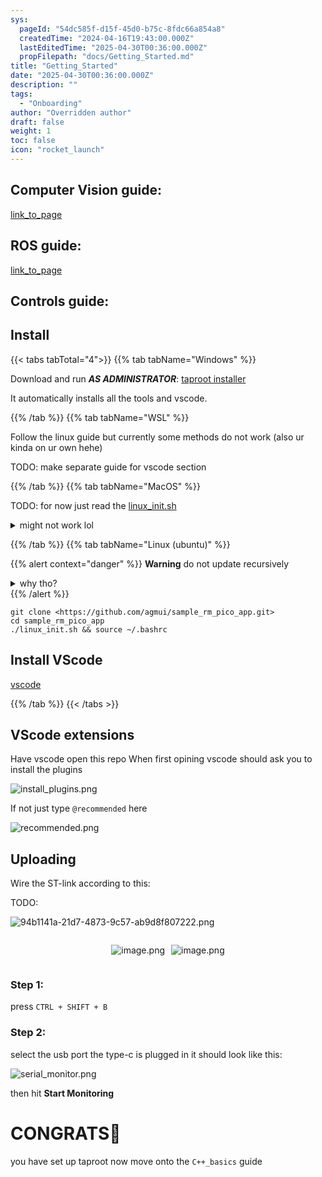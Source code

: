 ```yaml
---
sys:
  pageId: "54dc585f-d15f-45d0-b75c-8fdc66a854a8"
  createdTime: "2024-04-16T19:43:00.000Z"
  lastEditedTime: "2025-04-30T00:36:00.000Z"
  propFilepath: "docs/Getting_Started.md"
title: "Getting_Started"
date: "2025-04-30T00:36:00.000Z"
description: ""
tags:
  - "Onboarding"
author: "Overridden author"
draft: false
weight: 1
toc: false
icon: "rocket_launch"
---
```


## Computer Vision guide:

[link_to_page](86d45bc0-388b-4d26-8848-44f255f73d0e)

## ROS guide:

[link_to_page](3c76c1de-ec8f-46d6-8b0a-294005edc2d5)

## Controls guide:

## Install

{{< tabs tabTotal="4">}}
{{% tab tabName="Windows" %}}

Download and run _**AS ADMINISTRATOR**_: [taproot installer](https://github.com/Thornbots/TeachingFreshies/releases/tag/1.0)

It automatically installs all the tools and vscode.

{{% /tab %}}
{{% tab tabName="WSL" %}}

Follow the linux guide but currently some methods do not work (also ur kinda on ur own hehe)

TODO: make separate guide for vscode section

{{% /tab %}}
{{% tab tabName="MacOS" %}}

TODO: for now just read the [linux_init.sh](https://github.com/agmui/sample_rm_pico_app/blob/main/linux_init.sh)

<details>
<summary>might not work lol</summary>

`brew install libusb pkg-config`

Next install: [vscode](https://code.visualstudio.com/Download)

</details>

{{% /tab %}}
{{% tab tabName="Linux (ubuntu)" %}}

{{% alert context="danger" %}}
**Warning** do not update recursively
<details>
<summary>why tho?</summary>
There are some submodules that may go on for a while (like tinyusb) and I highly
recommend you don't need to get them.
If you want to see what submodules I update just look in `linux_init.sh`
</details>
{{% /alert %}}

```shell
git clone <https://github.com/agmui/sample_rm_pico_app.git>
cd sample_rm_pico_app
./linux_init.sh && source ~/.bashrc
```

## Install VScode

[vscode](https://code.visualstudio.com/Download)

{{% /tab %}}
{{< /tabs >}}

## VScode extensions

Have vscode open this repo
When first opining vscode should ask you to install the plugins

![install_plugins.png](https://prod-files-secure.s3.us-west-2.amazonaws.com/d518164a-d88e-44d1-a4ee-3adb3bd8bce0/89bd30f0-1825-4e77-867b-0a41ce370880/install_plugins.png?X-Amz-Algorithm=AWS4-HMAC-SHA256&X-Amz-Content-Sha256=UNSIGNED-PAYLOAD&X-Amz-Credential=ASIAZI2LB466YUP7YRTT%2F20250506%2Fus-west-2%2Fs3%2Faws4_request&X-Amz-Date=20250506T100919Z&X-Amz-Expires=3600&X-Amz-Security-Token=IQoJb3JpZ2luX2VjEJj%2F%2F%2F%2F%2F%2F%2F%2F%2F%2FwEaCXVzLXdlc3QtMiJHMEUCIQC2v906HXOeFoc%2F4UKL486T0%2BHk3ONJxTfCuCcwWIosbgIgGba0BlLQ1hYVxKcw4KzFGm82JNAP7dt8VS5qwrQRLqcq%2FwMIQRAAGgw2Mzc0MjMxODM4MDUiDBmn1vOeZnCecCJQ%2ByrcA6FH8Zl7pICQNxiET2PcQYsi4QVm1xG8nAoBtSPXgCCjkQQ1V6%2BTRCgRtpST76Jqp2btnLtOE9mAFdjRazXTAMmSXW%2FNZ%2BcTNrAZ335CN21XW8CrSsIVglzYUKyVyDJZF3j%2FsUD87AuJKYVyLAzb9rlcXlDBKaJKKYdKGuooqpCHA4yETWkwbNVCwdxZprHuFQd6RQRNxeJNHFBjBCn5JahgwepZgadMlQ%2Fbfdwo6iyPUNTDzRUl1wosp6HLRcxMyChA1WxqOaqQlNIRpBiru05jv9YQU3gJZnjt17ySuulffKNU5%2BRZVAMAQ0X7i0graDgRtNpwMBMlxcobIlpFRkqNrziEW6%2F9TP2w%2FIL2RfcOHAlqFBUrCwstVUclyqtF2jir7QQrZ8WmQamhiTGDrEq5zirOGemk4i3GfvUJKMTo%2FqpQXsRssZEsSmHc6J5hziJzaJnm0Reuo9MyjEMlsT2XrvKZ%2F6FSoGWi6lfoKq0cVTZwSkeerw8PxI3Z%2B2w5NxLwziiFqsTtSoKHzLRbVVYVg16BNAuSIvv4B0hTqg5U%2ByEDvQeXZ5KhfIwKWX71DrRayuIPY%2FgxzqVr8pZ100rJyDkTAzYp%2FhkiifvvLjkeKDF0ofTMpSzOYmrhMKmL58AGOqUBK4NVISaflL00Dq6%2BS11D6JNAoS%2FGuDil9yV6b7M8E89XP0h9gQQZIA8WcU7q6LsgbAXP4OcoAFY1h6eRV9XQQq0SuDRHf7TjLX30jPQO3TF%2F6BhjhJ3%2F9O1gIwC5pmYvMG1Qp0FeNZSH09dhkZ09HrZqbpJjCbAqtOgr%2BtUJu7Hj4kZeMeIOCh0IK9oayqgWem6mKmSp7qjC4Xfu8XPUxpb6QXw0&X-Amz-Signature=96a39a059be393c4767f1eadb1ebe2f1babd9b24cc54015cb1db62ed2e15a318&X-Amz-SignedHeaders=host&x-id=GetObject)

If not just type `@recommended` here  

![recommended.png](https://prod-files-secure.s3.us-west-2.amazonaws.com/d518164a-d88e-44d1-a4ee-3adb3bd8bce0/61e661e9-5d85-4dfc-be0d-8d2097a5e793/recommended.png?X-Amz-Algorithm=AWS4-HMAC-SHA256&X-Amz-Content-Sha256=UNSIGNED-PAYLOAD&X-Amz-Credential=ASIAZI2LB466YUP7YRTT%2F20250506%2Fus-west-2%2Fs3%2Faws4_request&X-Amz-Date=20250506T100919Z&X-Amz-Expires=3600&X-Amz-Security-Token=IQoJb3JpZ2luX2VjEJj%2F%2F%2F%2F%2F%2F%2F%2F%2F%2FwEaCXVzLXdlc3QtMiJHMEUCIQC2v906HXOeFoc%2F4UKL486T0%2BHk3ONJxTfCuCcwWIosbgIgGba0BlLQ1hYVxKcw4KzFGm82JNAP7dt8VS5qwrQRLqcq%2FwMIQRAAGgw2Mzc0MjMxODM4MDUiDBmn1vOeZnCecCJQ%2ByrcA6FH8Zl7pICQNxiET2PcQYsi4QVm1xG8nAoBtSPXgCCjkQQ1V6%2BTRCgRtpST76Jqp2btnLtOE9mAFdjRazXTAMmSXW%2FNZ%2BcTNrAZ335CN21XW8CrSsIVglzYUKyVyDJZF3j%2FsUD87AuJKYVyLAzb9rlcXlDBKaJKKYdKGuooqpCHA4yETWkwbNVCwdxZprHuFQd6RQRNxeJNHFBjBCn5JahgwepZgadMlQ%2Fbfdwo6iyPUNTDzRUl1wosp6HLRcxMyChA1WxqOaqQlNIRpBiru05jv9YQU3gJZnjt17ySuulffKNU5%2BRZVAMAQ0X7i0graDgRtNpwMBMlxcobIlpFRkqNrziEW6%2F9TP2w%2FIL2RfcOHAlqFBUrCwstVUclyqtF2jir7QQrZ8WmQamhiTGDrEq5zirOGemk4i3GfvUJKMTo%2FqpQXsRssZEsSmHc6J5hziJzaJnm0Reuo9MyjEMlsT2XrvKZ%2F6FSoGWi6lfoKq0cVTZwSkeerw8PxI3Z%2B2w5NxLwziiFqsTtSoKHzLRbVVYVg16BNAuSIvv4B0hTqg5U%2ByEDvQeXZ5KhfIwKWX71DrRayuIPY%2FgxzqVr8pZ100rJyDkTAzYp%2FhkiifvvLjkeKDF0ofTMpSzOYmrhMKmL58AGOqUBK4NVISaflL00Dq6%2BS11D6JNAoS%2FGuDil9yV6b7M8E89XP0h9gQQZIA8WcU7q6LsgbAXP4OcoAFY1h6eRV9XQQq0SuDRHf7TjLX30jPQO3TF%2F6BhjhJ3%2F9O1gIwC5pmYvMG1Qp0FeNZSH09dhkZ09HrZqbpJjCbAqtOgr%2BtUJu7Hj4kZeMeIOCh0IK9oayqgWem6mKmSp7qjC4Xfu8XPUxpb6QXw0&X-Amz-Signature=472d0dad612f919f88684e18dcaf4250a449203a3fc55ebedeb7fd8d39de6d7f&X-Amz-SignedHeaders=host&x-id=GetObject)

## Uploading

Wire the ST-link according to this:

TODO:

![94b1141a-21d7-4873-9c57-ab9d8f807222.png](https://prod-files-secure.s3.us-west-2.amazonaws.com/d518164a-d88e-44d1-a4ee-3adb3bd8bce0/e5fad17d-ab82-4300-9f4c-505ab4b1202c/94b1141a-21d7-4873-9c57-ab9d8f807222.png?X-Amz-Algorithm=AWS4-HMAC-SHA256&X-Amz-Content-Sha256=UNSIGNED-PAYLOAD&X-Amz-Credential=ASIAZI2LB466YUP7YRTT%2F20250506%2Fus-west-2%2Fs3%2Faws4_request&X-Amz-Date=20250506T100919Z&X-Amz-Expires=3600&X-Amz-Security-Token=IQoJb3JpZ2luX2VjEJj%2F%2F%2F%2F%2F%2F%2F%2F%2F%2FwEaCXVzLXdlc3QtMiJHMEUCIQC2v906HXOeFoc%2F4UKL486T0%2BHk3ONJxTfCuCcwWIosbgIgGba0BlLQ1hYVxKcw4KzFGm82JNAP7dt8VS5qwrQRLqcq%2FwMIQRAAGgw2Mzc0MjMxODM4MDUiDBmn1vOeZnCecCJQ%2ByrcA6FH8Zl7pICQNxiET2PcQYsi4QVm1xG8nAoBtSPXgCCjkQQ1V6%2BTRCgRtpST76Jqp2btnLtOE9mAFdjRazXTAMmSXW%2FNZ%2BcTNrAZ335CN21XW8CrSsIVglzYUKyVyDJZF3j%2FsUD87AuJKYVyLAzb9rlcXlDBKaJKKYdKGuooqpCHA4yETWkwbNVCwdxZprHuFQd6RQRNxeJNHFBjBCn5JahgwepZgadMlQ%2Fbfdwo6iyPUNTDzRUl1wosp6HLRcxMyChA1WxqOaqQlNIRpBiru05jv9YQU3gJZnjt17ySuulffKNU5%2BRZVAMAQ0X7i0graDgRtNpwMBMlxcobIlpFRkqNrziEW6%2F9TP2w%2FIL2RfcOHAlqFBUrCwstVUclyqtF2jir7QQrZ8WmQamhiTGDrEq5zirOGemk4i3GfvUJKMTo%2FqpQXsRssZEsSmHc6J5hziJzaJnm0Reuo9MyjEMlsT2XrvKZ%2F6FSoGWi6lfoKq0cVTZwSkeerw8PxI3Z%2B2w5NxLwziiFqsTtSoKHzLRbVVYVg16BNAuSIvv4B0hTqg5U%2ByEDvQeXZ5KhfIwKWX71DrRayuIPY%2FgxzqVr8pZ100rJyDkTAzYp%2FhkiifvvLjkeKDF0ofTMpSzOYmrhMKmL58AGOqUBK4NVISaflL00Dq6%2BS11D6JNAoS%2FGuDil9yV6b7M8E89XP0h9gQQZIA8WcU7q6LsgbAXP4OcoAFY1h6eRV9XQQq0SuDRHf7TjLX30jPQO3TF%2F6BhjhJ3%2F9O1gIwC5pmYvMG1Qp0FeNZSH09dhkZ09HrZqbpJjCbAqtOgr%2BtUJu7Hj4kZeMeIOCh0IK9oayqgWem6mKmSp7qjC4Xfu8XPUxpb6QXw0&X-Amz-Signature=3417337c696faa9068f47e095e79e7afd1db5408ab05f457266d41fc3ffcfd16&X-Amz-SignedHeaders=host&x-id=GetObject)

<div style="display: flex;flex-direction: row; column-gap:10px; max-width: 630px;justify-content: center;">
<div>

![image.png](https://prod-files-secure.s3.us-west-2.amazonaws.com/d518164a-d88e-44d1-a4ee-3adb3bd8bce0/210ecb78-1116-4d7b-b9b7-2292f66fa2c2/image.png?X-Amz-Algorithm=AWS4-HMAC-SHA256&X-Amz-Content-Sha256=UNSIGNED-PAYLOAD&X-Amz-Credential=ASIAZI2LB4664Y72X3YI%2F20250506%2Fus-west-2%2Fs3%2Faws4_request&X-Amz-Date=20250506T100922Z&X-Amz-Expires=3600&X-Amz-Security-Token=IQoJb3JpZ2luX2VjEJr%2F%2F%2F%2F%2F%2F%2F%2F%2F%2FwEaCXVzLXdlc3QtMiJHMEUCIAeEnW2VbDRkglb4ZJTHB%2BO1jdZ3puWDfBgplRWZLXEXAiEAycdMSpUdT91X64OXS%2BaM88Oa89XttfoEERE1uMmyXuoq%2FwMIQxAAGgw2Mzc0MjMxODM4MDUiDNOyLA%2FeDGB1aKQ3hSrcA2Q3rCNja%2F34raI4DBrL%2FunxxEF%2FWDiNCmsiZOKsKuxeUvSNpiN%2BmGljB8kPm9SzE5%2BIcx9TuYWIvBAOqzDU7uHJ3zkipUQi4Zrdn3LGEZUP6v4sgnvF9ProL7A36mXF%2F4lHWTXJYU9vmEpd1A4skXF%2FFVthuPK12YuY%2B%2F7%2FBPW8CDx%2Bik5Lc0%2FkePM77qNQhQOI8Nk%2BSg%2FhPHAZZCae14cGPpRP%2BQSlxxC5oPvISIO05fVaQNpudBqMLCfhx5KmPvyyLL0uVXYBl47UKHcXJv8aNx0nd8c%2BITVc8DYGeKsR4Up2eRlYW%2BbIqkBf7zdujZ4jjw3j5kQzx995CZurcEXHlkJIMtvZzLxfGkw6lDpJbHKBenmlGOnFInvj%2BbrlJQK7zrwvaBr8kwKSW3tOevjIuiuAtzF2xfCM0WrcGHZbhjYdt%2Fs86xTJYHE3fqz03QJ%2B%2FcduqckNZ9CDImLTwNQ%2FsVNRxXreDWwOW1O75jaHmYu%2FEuLl1DAM81%2FbFEDmqfYq62NtbHgU%2Bx%2FsEzN%2F9%2B%2Ft8vEZpEzgbSGbauh%2FKSuVXNaFUR1RUJWe3JG1sz010z%2B2B3DxdyEcW%2B%2FwspmfBkWDSB%2FGTL9OdGH9FSmyti1cFHIATS8LZf3f5ExnMNGs58AGOqUBkiD2g0hollXqLN0LCdc%2BLHcHvB8TMWhwV9%2FI62MUQhifPZ%2BRc3tdqAzbRUJXQtHTGDt3Wjgxg%2FsxGjOxjzafpeYN0eW%2BvaxHdHQV9pKuFCVAR%2FBsxvZKaP6m%2B4WEK0rossWe8KNwtd2orBy1YwtW9Oe4cQo9m915BJ2UQbqlPnLKCb2SOev5kir6XdXZ4zubYx2QFtfaIPEjH5EqD00YDcyGxpDk&X-Amz-Signature=cfea3e9022a09260db69c3d5e5517697f16a17244be824daa4faee238541d2d9&X-Amz-SignedHeaders=host&x-id=GetObject)

</div>
<div>

![image.png](https://prod-files-secure.s3.us-west-2.amazonaws.com/d518164a-d88e-44d1-a4ee-3adb3bd8bce0/33a0fd0f-8ca6-4a86-8e09-26e95ded1fff/image.png?X-Amz-Algorithm=AWS4-HMAC-SHA256&X-Amz-Content-Sha256=UNSIGNED-PAYLOAD&X-Amz-Credential=ASIAZI2LB4666YQSI76R%2F20250506%2Fus-west-2%2Fs3%2Faws4_request&X-Amz-Date=20250506T100923Z&X-Amz-Expires=3600&X-Amz-Security-Token=IQoJb3JpZ2luX2VjEJr%2F%2F%2F%2F%2F%2F%2F%2F%2F%2FwEaCXVzLXdlc3QtMiJGMEQCIFM6CyEUxHFOOHy5Af7Tr0qZuKQBhIuwnZC0sbp1Y8yzAiAoLlU6ZPdEbIeX82EgILAYBso4TZlCO14mbH3BGLegfSr%2FAwhDEAAaDDYzNzQyMzE4MzgwNSIMOuwv3Qj8KYKGfAEoKtwDvJ9D4C2CRl2Hsfa%2FEJSD3Yg%2BJXBTNYM54zyUS2AnjhkBMDVnZECJEGQnWSlekIAq7F%2Ffh7Om1NwCsDbrhhbiddiNkw1yvfKjf4zMPYVYlh9HJ7pVjdLLbu9yGUaVI0Z%2FAzjFNAOHwb2X9FSAPTl2KvMTHn9g7JM%2FX6Eta2HtcyfF%2BC5Yl50MGXlJU%2FUcD9gtKlnmjPzW8bIHP1LaOFXp07KCn4ZCM8H6fTsaJ339FaIKhpj4lQGwtCFAAO%2BFn9bHHNkK8JXv5FOJQiWhgSxCdCWnXeui1Fhr8gfHX6F9PZLclU5JZ8oYDwxOiBqAg%2Bo2AaIvtw6PmqGIBq2RE78Gwb%2FNM8MW%2BNOAGClNlCa6137ly10JOaY27NC6I8BeJDm%2FSjpa4tXRR1UttgyvSwKxUCH3ZNibkXToOmBABJ0xD%2B3JdApgiV%2Fa4%2BS0NubEx8YZ%2F2BuIGmhb2Edq%2BMJf0TBW9GQpYaOLCoriVLzrabzMCVADbJp7tpx3P5hSF4K4h5Siu6l7pK6vcQGm0Q9sCe0wAoxp%2FBJp79zB9X9C9orNOWNpbdyI%2BZyyCPqegAeDJGTzoIFicVe9KMBKnY1gW2zTsrYnKu70dYfkTYELPbotXOicqR1qZB6r966FHYwyrjnwAY6pgErGnVVEjQFvinthJDembrffgo%2B4gyjfh95TDQ3WylIJ3VeaIgFMCKj7ivU8AgyL1thOY1ZYSI6POwgfdTqxnkVcUnPW0R054Y0tZdnB%2FPYfhI4in%2B4ie6XD6GVXAglq8D8PAEAg%2F69z1PH6bau9JFbilqCQBqvDqyTJ31XwYgqKFHzITifCg3saw4R8seL01tT8Ftfnmcfgx0HFOF9Bs3gK85Rr8qU&X-Amz-Signature=1b54ae18149c45d60bde7c63ff1017e39e870e276c29dd36dbf3db38daa0eb08&X-Amz-SignedHeaders=host&x-id=GetObject)

</div>
</div>

### Step 1:

press `CTRL + SHIFT + B`

### Step 2:

select the usb port the type-c is plugged in it should look like this:

![serial_monitor.png](https://prod-files-secure.s3.us-west-2.amazonaws.com/d518164a-d88e-44d1-a4ee-3adb3bd8bce0/f03f4774-05d4-4393-b6a0-d5efb6d315ab/serial_monitor.png?X-Amz-Algorithm=AWS4-HMAC-SHA256&X-Amz-Content-Sha256=UNSIGNED-PAYLOAD&X-Amz-Credential=ASIAZI2LB466YUP7YRTT%2F20250506%2Fus-west-2%2Fs3%2Faws4_request&X-Amz-Date=20250506T100919Z&X-Amz-Expires=3600&X-Amz-Security-Token=IQoJb3JpZ2luX2VjEJj%2F%2F%2F%2F%2F%2F%2F%2F%2F%2FwEaCXVzLXdlc3QtMiJHMEUCIQC2v906HXOeFoc%2F4UKL486T0%2BHk3ONJxTfCuCcwWIosbgIgGba0BlLQ1hYVxKcw4KzFGm82JNAP7dt8VS5qwrQRLqcq%2FwMIQRAAGgw2Mzc0MjMxODM4MDUiDBmn1vOeZnCecCJQ%2ByrcA6FH8Zl7pICQNxiET2PcQYsi4QVm1xG8nAoBtSPXgCCjkQQ1V6%2BTRCgRtpST76Jqp2btnLtOE9mAFdjRazXTAMmSXW%2FNZ%2BcTNrAZ335CN21XW8CrSsIVglzYUKyVyDJZF3j%2FsUD87AuJKYVyLAzb9rlcXlDBKaJKKYdKGuooqpCHA4yETWkwbNVCwdxZprHuFQd6RQRNxeJNHFBjBCn5JahgwepZgadMlQ%2Fbfdwo6iyPUNTDzRUl1wosp6HLRcxMyChA1WxqOaqQlNIRpBiru05jv9YQU3gJZnjt17ySuulffKNU5%2BRZVAMAQ0X7i0graDgRtNpwMBMlxcobIlpFRkqNrziEW6%2F9TP2w%2FIL2RfcOHAlqFBUrCwstVUclyqtF2jir7QQrZ8WmQamhiTGDrEq5zirOGemk4i3GfvUJKMTo%2FqpQXsRssZEsSmHc6J5hziJzaJnm0Reuo9MyjEMlsT2XrvKZ%2F6FSoGWi6lfoKq0cVTZwSkeerw8PxI3Z%2B2w5NxLwziiFqsTtSoKHzLRbVVYVg16BNAuSIvv4B0hTqg5U%2ByEDvQeXZ5KhfIwKWX71DrRayuIPY%2FgxzqVr8pZ100rJyDkTAzYp%2FhkiifvvLjkeKDF0ofTMpSzOYmrhMKmL58AGOqUBK4NVISaflL00Dq6%2BS11D6JNAoS%2FGuDil9yV6b7M8E89XP0h9gQQZIA8WcU7q6LsgbAXP4OcoAFY1h6eRV9XQQq0SuDRHf7TjLX30jPQO3TF%2F6BhjhJ3%2F9O1gIwC5pmYvMG1Qp0FeNZSH09dhkZ09HrZqbpJjCbAqtOgr%2BtUJu7Hj4kZeMeIOCh0IK9oayqgWem6mKmSp7qjC4Xfu8XPUxpb6QXw0&X-Amz-Signature=6090ebf0ad87b28c7564cb9ce94fa0d809f69e1cbb1963095cf7b4c25cf58f71&X-Amz-SignedHeaders=host&x-id=GetObject)

then hit **Start Monitoring**

# CONGRATS🎉

you have set up taproot now move onto the `C++_basics` guide
